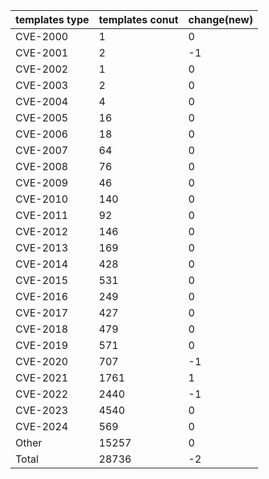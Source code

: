 | templates type | templates conut | change(new) |
| --- | --- | --- |
| CVE-2000 | 1 | 0 |
| CVE-2001 | 2 | -1 |
| CVE-2002 | 1 | 0 |
| CVE-2003 | 2 | 0 |
| CVE-2004 | 4 | 0 |
| CVE-2005 | 16 | 0 |
| CVE-2006 | 18 | 0 |
| CVE-2007 | 64 | 0 |
| CVE-2008 | 76 | 0 |
| CVE-2009 | 46 | 0 |
| CVE-2010 | 140 | 0 |
| CVE-2011 | 92 | 0 |
| CVE-2012 | 146 | 0 |
| CVE-2013 | 169 | 0 |
| CVE-2014 | 428 | 0 |
| CVE-2015 | 531 | 0 |
| CVE-2016 | 249 | 0 |
| CVE-2017 | 427 | 0 |
| CVE-2018 | 479 | 0 |
| CVE-2019 | 571 | 0 |
| CVE-2020 | 707 | -1 |
| CVE-2021 | 1761 | 1 |
| CVE-2022 | 2440 | -1 |
| CVE-2023 | 4540 | 0 |
| CVE-2024 | 569 | 0 |
| Other | 15257 | 0 |
| Total | 28736 | -2 |
